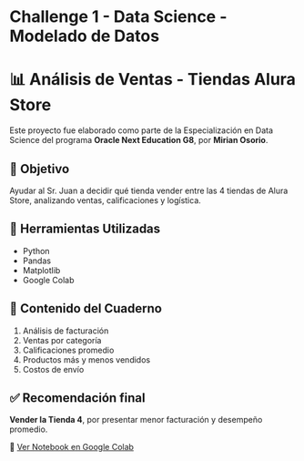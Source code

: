 # Challenge 1 - Data Science - Modelado de Datos
# 📊 Análisis de Ventas - Tiendas Alura Store

Este proyecto fue elaborado como parte de la Especialización en Data Science del programa **Oracle Next Education G8**, por **Mirian Osorio**.

## 🧠 Objetivo
Ayudar al Sr. Juan a decidir qué tienda vender entre las 4 tiendas de Alura Store, analizando ventas, calificaciones y logística.

## 🔎 Herramientas Utilizadas
- Python
- Pandas
- Matplotlib
- Google Colab

## 📌 Contenido del Cuaderno
1. Análisis de facturación
2. Ventas por categoría
3. Calificaciones promedio
4. Productos más y menos vendidos
5. Costos de envío

## ✅ Recomendación final
**Vender la Tienda 4**, por presentar menor facturación y desempeño promedio.

📂 [Ver Notebook en Google Colab]([https://colab.research.google.com/drive/1eoetjxegg0rlxzkwTfJCuQRR1fQmn5BK?usp=sharing])  
